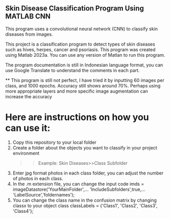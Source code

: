 ## Skin Disease Classification Program Using MATLAB CNN

This program uses a convolutional neural network (CNN) to classify skin diseases from images.

This project is a classification program to detect types of skin diseases such as hives, herpes, cancer and psoriasis. 
This program was created using Matlab 2023a. 
You can use any version of Matlan to run this program.

The program documentation is still in Indonesian language format, you can use Google Translate to understand the comments in each part.

** This program is still not perfect, I have tried it by inputting 60 images per class, and 1000 epochs. 
Accuracy still shows around 70%.
Perhaps using more appropriate layers and more specific image augmentation can increase the accuracy

# Here are instructions on how you can use it:
1. Copy this repository to your local folder
2. Create a folder about the objects you want to classify in your project environment
    >> Example: Skin Diseases>>Class Subfolder
3. Enter jpg format photos in each class folder, you can adjust the number of photos in each class.
4. In the .m extension file, you can change the input code
    imds = imageDatastore('YourMainFolder',...
        'IncludeSubfolders',true,...
        'LabelSource','foldernames');
5. You can change the class name in the confusion matrix by changing classx to your object class
    classLabels = {'Class1', 'Class2', 'Class3', 'Class4'};